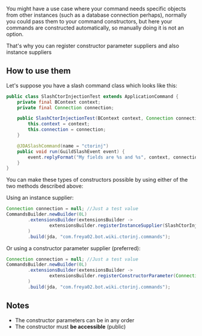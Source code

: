 You might have a use case where your command needs specific objects from other instances (such as a database connection perhaps), normally you could pass them to your command constructors, but here your commands are constructed automatically, so manually doing it is not an option.

That's why you can register constructor parameter suppliers and also instance suppliers

## How to use them

Let's suppose you have a slash command class which looks like this:

```java
public class SlashCtorInjectionTest extends ApplicationCommand {
	private final BContext context;
	private final Connection connection;

	public SlashCtorInjectionTest(BContext context, Connection connection) {
		this.context = context;
		this.connection = connection;
	}

	@JDASlashCommand(name = "ctorinj")
	public void run(GuildSlashEvent event) {
		event.replyFormat("My fields are %s and %s", context, connection).queue();
	}
}
```

You can make these types of constructors possible by using either of the two methods described above:

Using an instance supplier:
```java
Connection connection = null; //Just a test value
CommandsBuilder.newBuilder(0L)
		.extensionsBuilder(extensionsBuilder ->
				extensionsBuilder.registerInstanceSupplier(SlashCtorInjectionTest.class, context -> new SlashCtorInjectionTest(context, connection))
		)
		.build(jda, "com.freya02.bot.wiki.ctorinj.commands");
```

Or using a constructor parameter supplier (preferred):
```java
Connection connection = null; //Just a test value
CommandsBuilder.newBuilder(0L)
		.extensionsBuilder(extensionsBuilder ->
				extensionsBuilder.registerConstructorParameter(Connection.class, ignored -> connection)
		)
		.build(jda, "com.freya02.bot.wiki.ctorinj.commands");
```

## Notes
* The constructor parameters can be in any order
* The constructor must **be accessible** (public)
